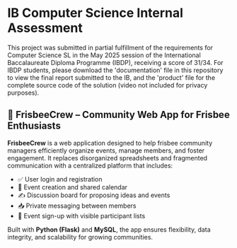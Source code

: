 # IB Computer Science Internal Assessment
This project was submitted in partial fulfillment of the requirements for Computer Science SL in the May 2025 session of the International Baccalaureate Diploma Programme (IBDP), receiving a score of 31/34. For IBDP students, please download the 'documentation' file in this repository to view the final report submitted to the IB, and the 'product' file for the complete source code of the solution (video not included for privacy purposes).

## 🥏 FrisbeeCrew – Community Web App for Frisbee Enthusiasts

**FrisbeeCrew** is a web application designed to help frisbee community managers efficiently organize events, manage members, and foster engagement. It replaces disorganized spreadsheets and fragmented communication with a centralized platform that includes:

* ✅ User login and registration
* 📅 Event creation and shared calendar
* ✍️ Discussion board for proposing ideas and events
* 📥 Private messaging between members
* 👥 Event sign-up with visible participant lists

Built with **Python (Flask)** and **MySQL**, the app ensures flexibility, data integrity, and scalability for growing communities.
